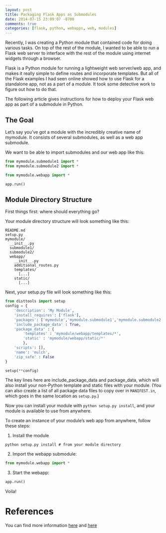 ```yaml
---
layout: post
title: Packaging Flask Apps as Submodules
date: 2014-07-15 23:09:07 -0700
comments: true
categories: [flask, python, webapps, web, modules]
---
```


Recently, I was creating a Python module that contained code for doing various tasks. On top of the rest of the module, I wanted to be able to run a Flask web server to interface with the rest of the module using internet widgets through a browser.

Flask is a Python module for running a lightweight web server/web app, and makes it really simple to define routes and incorporate templates. But all of the Flask examples I had seen online showed how to use Flask for a standalone app, not as a part of a module. It took some detective work to figure out how to do that.

The following article gives instructions for how to deploy your Flask web app as part of a submodule in Python.

## The Goal

Let’s say you’ve got a module with the incredibly creative name of mymodule. It consists of several submodules, as well as a web app submodule.

We want to be able to import submodules and our web app like this:

```python
from mymodule.submodule1 import *
from mymodule.submodule2 import *

from mymodule.webapp import *

app.run()
```

<!-- more -->

## Module Directory Structure

First things first: where should everything go?

Your module directory structure will look something like this:

```
README.md
setup.py
mymodule/
  __init__.py
  submodule1/
  submodule2/
  webapp/
    __init__.py
    additional_routes.py
    templates/
      [...]
    static/
      [...]
```

Next, your setup.py file will look something like this:

```python
from disttools import setup
config = {
    'description': 'My Module',
    'install_requires': ['flask'],
    'packages': ['mymodule','mymodule.submodule1','mymodule.submodule2','mymodule.webapp'],
    'include_package_data' : True,
    'package_data' : {
        'templates' : 'mymodule/webapp/templates/*',
        'static' : 'mymodule/webapp/static/*'
        },
    'scripts': [],
    'name': 'mulch',
    'zip_safe' : False
}

setup(**config)
```

The key lines here are include_package_data and package_data, which will also install your non-Python template and static files with your module. (You can also create a list of all package data files to copy over in ```MANIFEST.in```, which goes in the same location as ```setup.py```.)

Now you can install your module with ```python setup.py install```, and your module is available to use from anywhere.

To create an instance of your module’s web app from anywhere, follow these steps:

1. Install the module

```
python setup.py install # from your module directory
```

2. Import the webapp submodule:

```python
from mymodule.webapp import *
```

3. Start the webapp:

```python
app.run()
```
Voila!

# References

You can find more information [here](http://www.plankandwhittle.com/packaging-a-flask-web-app/) and [here](http://flask.pocoo.org/docs/patterns/distribute/)
